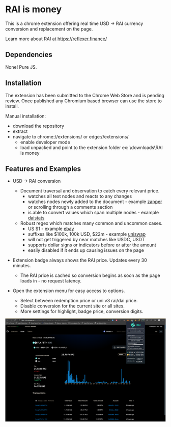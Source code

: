 # RAI is money

This is a chrome extension offering real time USD -> RAI currency conversion and replacement on the page.  

Learn more about RAI at https://reflexer.finance/

## Dependencies
None! Pure JS.

## Installation
The extension has been submitted to the Chrome Web Store and is pending review. Once published any Chromium based browser can use the store to install. 

Manual installation:
- download the repository
- extract
- navigate to chrome://extensions/ or edge://extensions/
  - enable developer mode
  - load unpacked and point to the extension folder ex: \downloads\RAI is money 

## Features and Examples
- USD -> RAI conversion
    - Document traversal and observation to catch every relevant price.
      - watches all text nodes and reacts to any changes
      - watches nodes newly added to the document - example [zapper](https://zapper.fi/dashboard) or scrolling through a comments section
      - is able to convert values which span multiple nodes - example [daistats](https://daistats.com/#/oracles) 
   - Robust regex which matches many common and uncommon cases.
      - US $1 - example [ebay](https://www.ebay.com/itm/203174246738)
      - suffixes like $100k, 100k USD, $22m - example [uniswap](https://info.uniswap.org/home#/pools/0xcb0c5d9d92f4f2f80cce7aa271a1e148c226e19d)
      - will not get triggered by near matches like USDC, USDT
      - supports dollar signs or indicators before or after the amount
      - easily disabled if it ends up causing issues on the page


- Extension badge always shows the RAI price. Updates every 30 minutes.
  - The RAI price is cached so conversion begins as soon as the page loads in - no request latency.


- Open the extension menu for easy access to options.
  - Select between redemption price or uni v3 rai/dai price.
  - Disable conversion for the current site or all sites.
  - More settings for highlight, badge price, conversion digits.

![alt text](screenshot.PNG)
